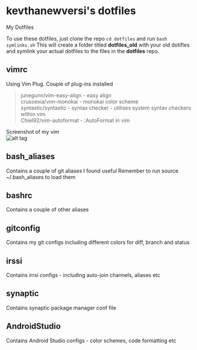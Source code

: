 # kevthanewversi's dotfiles
My Dotfiles

To use these dotfiles, just clone the repo `cd dotfiles` and run `bash symlinks.sh`
This will create a folder titled **dotfiles_old** with your old dotifles and symlink your actual dotfiles to
the files in the **dotfiles** repo.

## vimrc
Using Vim Plug. Couple of plug-ins installed
>junegunn/vim-easy-align - easy align </br>
>crusoexia/vim-monokai - monokai color scheme  </br>
>syntastic/syntastic - syntax checker - utilises system syntax checkers within vim  </br>
>Chiel92/vim-autoformat - :AutoFormat in vim  </br>

Screenshot of my vim </br>
![alt tag](https://pasteboard.co/H6wgvDn.png "VIM Screenshot")


## bash_aliases
Contains a couple of git aliases I found useful
Remember to run source ~/.bash_aliases to load them

## bashrc
Contains a couple of other aliases

## gitconfig 
Contains my git configs including different colors for diff, branch and status

## irssi
Contains irrsi configs - including auto-join channels, aliases etc

## synaptic
Contains synaptic package manager conf file

## AndroidStudio
Contains Android Studio configs -  color schemes, code formatting etc
